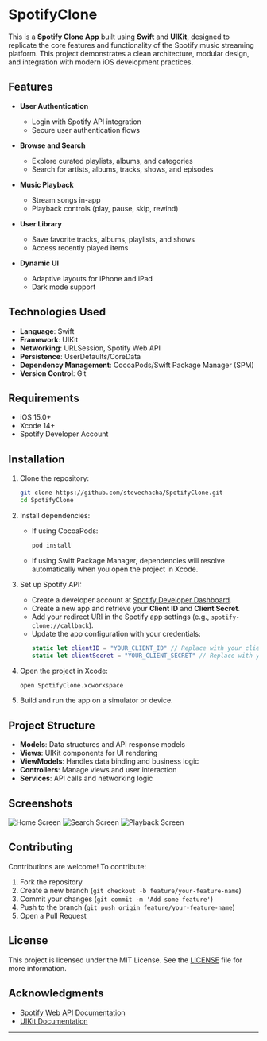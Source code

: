 # SpotifyClone

This is a **Spotify Clone App** built using **Swift** and **UIKit**, designed to replicate the core features and functionality of the Spotify music streaming platform. This project demonstrates a clean architecture, modular design, and integration with modern iOS development practices.

## Features

- **User Authentication**

  - Login with Spotify API integration
  - Secure user authentication flows

- **Browse and Search**

  - Explore curated playlists, albums, and categories
  - Search for artists, albums, tracks, shows, and episodes

- **Music Playback**

  - Stream songs in-app
  - Playback controls (play, pause, skip, rewind)

- **User Library**

  - Save favorite tracks, albums, playlists, and shows
  - Access recently played items

- **Dynamic UI**

  - Adaptive layouts for iPhone and iPad
  - Dark mode support

## Technologies Used

- **Language**: Swift
- **Framework**: UIKit
- **Networking**: URLSession, Spotify Web API
- **Persistence**: UserDefaults/CoreData
- **Dependency Management**: CocoaPods/Swift Package Manager (SPM)
- **Version Control**: Git

## Requirements

- iOS 15.0+
- Xcode 14+
- Spotify Developer Account

## Installation

1. Clone the repository:

   ```bash
   git clone https://github.com/stevechacha/SpotifyClone.git
   cd SpotifyClone
   ```

2. Install dependencies:

   - If using CocoaPods:
     ```bash
     pod install
     ```
   - If using Swift Package Manager, dependencies will resolve automatically when you open the project in Xcode.

3. Set up Spotify API:

   - Create a developer account at [Spotify Developer Dashboard](https://developer.spotify.com/dashboard/).
   - Create a new app and retrieve your **Client ID** and **Client Secret**.
   - Add your redirect URI in the Spotify app settings (e.g., `spotify-clone://callback`).
   - Update the app configuration with your credentials:
     ```swift
     static let clientID = "YOUR_CLIENT_ID" // Replace with your client ID
     static let clientSecret = "YOUR_CLIENT_SECRET" // Replace with your client secret
     ```

4. Open the project in Xcode:

   ```bash
   open SpotifyClone.xcworkspace
   ```

5. Build and run the app on a simulator or device.

## Project Structure

- **Models**: Data structures and API response models
- **Views**: UIKit components for UI rendering
- **ViewModels**: Handles data binding and business logic
- **Controllers**: Manage views and user interaction
- **Services**: API calls and networking logic

## Screenshots

![Home Screen](https://via.placeholder.com/400x800.png?text=Home+Screen)
![Search Screen](https://via.placeholder.com/400x800.png?text=Search+Screen)
![Playback Screen](https://via.placeholder.com/400x800.png?text=Playback+Screen)

## Contributing

Contributions are welcome! To contribute:

1. Fork the repository
2. Create a new branch (`git checkout -b feature/your-feature-name`)
3. Commit your changes (`git commit -m 'Add some feature'`)
4. Push to the branch (`git push origin feature/your-feature-name`)
5. Open a Pull Request

## License

This project is licensed under the MIT License. See the [LICENSE](LICENSE) file for more information.

## Acknowledgments

- [Spotify Web API Documentation](https://developer.spotify.com/documentation/web-api/)
- [UIKit Documentation](https://developer.apple.com/documentation/uikit/)

---


